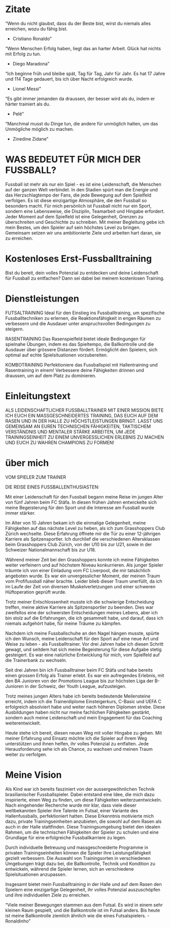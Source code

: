 # Zitate

“Wenn du nicht glaubst, dass du der Beste bist, wirst du niemals alles erreichen, wozu du fähig bist.
- Cristiano Ronaldo”

“Wenn Menschen Erfolg haben, liegt das an harter Arbeit. Glück hat nichts mit Erfolg zu tun.
- Diego Maradona”

“Ich beginne früh und bleibe spät, Tag für Tag, Jahr für Jahr. Es hat 17 Jahre und 114 Tage gedauert, bis ich über Nacht erfolgreich wurde. 
- Lionel Messi”

“Es gibt immer jemanden da draussen, der besser wird als du, indem er härter trainiert als du.
- Pelé”

“Manchmal musst du Dinge tun, die andere für unmöglich halten, um das Unmögliche möglich zu machen.
- Zinedine Zidane”


# WAS BEDEUTET FÜR MICH DER FUSSBALL?
Fussball ist mehr als nur ein Spiel - es ist eine Leidenschaft, die Menschen auf der ganzen Welt verbindet. In den Stadien spürt man die Energie und das Herzschlagtempo der Fans, die jede Bewegung auf dem Spielfeld verfolgen. Es ist diese einzigartige Atmosphäre, die den Fussball so besonders macht. Für mich persönlich ist Fussball nicht nur ein Sport, sondern eine Lebensweise, die Disziplin, Teamarbeit und Hingabe erfordert. Jeder Moment auf dem Spielfeld ist eine Gelegenheit, Grenzen zu überschreiten und Geschichte zu schreiben. Mit meiner Begleitung gebe ich mein Bestes, um den Spieler auf sein höchstes Level zu bringen. Gemeinsam setzen wir uns ambitionierte Ziele und arbeiten hart daran, sie zu erreichen.

# Kostenloses Erst-Fussballtraining

Bist du bereit, dein volles Potenzial zu entdecken und deine Leidenschaft für Fussball zu entfachen? Dann sei dabei bei meinem kostenlosen Training. 

# Dienstleistungen

FUTSALTRAINING
Ideal für den Einstieg ins Fussballtraining, um spezifische Fussballtechniken zu erlernen, die Reaktionsfähigkeit in engen Räumen zu verbessern und die Ausdauer unter anspruchsvollen Bedingungen zu steigern.

RASENTRAINING
Das Rasenspielfeld bietet ideale Bedingungen für spielnahe Übungen, indem es das Spieltempo, die Ballkontrolle und die Ausdauer über grössere Distanzen fördert. Ermöglicht den Spielern, sich optimal auf echte Spielsituationen vorzubereiten.

KOMBOTRAINING
Perfektioniere das Fussballspiel mit Hallentraining und Rasentraining in einem! Verbessere deine Fähigkeiten drinnen und draussen, um auf dem Platz zu dominieren.

# Einleitungstext

ALS LEIDENSCHAFTLICHER FUSSBALLTRAINER MIT EINER MISSION BIETE ICH EUCH EIN MASSGESCHNEIDERTES TRAINING, DAS EUCH AUF DEM RASEN UND IN DER HALLE ZU HÖCHSTLEISTUNGEN BRINGT. LASST UNS GEMEINSAM AN EUREN TECHNISCHEN FÄHIGKEITEN, TAKTISCHEM VERSTÄNDNIS UND MENTALER STÄRKE ARBEITEN, UM JEDE TRAININGSEINHEIT ZU EINEM UNVERGESSLICHEN ERLEBNIS ZU MACHEN UND EUCH ZU WAHREN CHAMPIONS ZU FORMEN!

# über mich

VOM SPIELER ZUM TRAINER

DIE REISE EINES FUSSBALLENTHUSIASTEN:

Mit einer Leidenschaft für den Fussball begann meine Reise im jungen Alter von fünf Jahren beim FC Stäfa. In diesen frühen Jahren entwickelte sich meine Begeisterung für den Sport und die Interesse am Fussball wurde immer stärker.

Im Alter von 10 Jahren bekam ich die einmalige Gelegenheit, meine Fähigkeiten auf das nächste Level zu heben, als ich zum Grasshoppers Club Zürich wechselte. Diese Erfahrung öffnete mir die Tür zu einer 12-jährigen Karriere als Spitzensportler. Ich durchlief die verschiedenen Altersklassen beim Grasshoppers Club Zürich, von der U10 bis zur U21, sowie in der Schweizer Nationalmannschaft bis zur U18.

Während meiner Zeit bei den Grasshoppers konnte ich meine Fähigkeiten weiter verfeinern und auf höchstem Niveau konkurrieren. Als junger Spieler träumte ich von einer Einladung vom FC Liverpool, die mir tatsächlich angeboten wurde. Es war ein unvergesslicher Moment, der meinen Traum vom Profifussball näher brachte. Leider blieb dieser Traum unerfüllt, da ich im Laufe der Zeit von diversen Muskelverletzungen und einer schweren Hüftoperation geprüft wurde.

Trotz meiner Entschlossenheit musste ich die schwierige Entscheidung treffen, meine aktive Karriere als Spitzensportler zu beenden. Dies war zweifellos eine der schwersten Entscheidungen meines Lebens, aber ich bin stolz auf die Erfahrungen, die ich gesammelt habe, und darauf, dass ich niemals aufgehört habe, für meine Träume zu kämpfen. 

Nachdem ich meine Fussballschuhe an den Nagel hängen musste, spürte ich den Wunsch, meine Leidenschaft für den Sport auf eine neue Art und Weise zu leben - als Fussballtrainer. Vor drei Jahren habe ich diesen Schritt gewagt, und seitdem hat sich meine Begeisterung für diese Aufgabe stetig gesteigert. Es war eine natürliche Entwicklung für mich, vom Spielfeld auf die Trainerbank zu wechseln. 

Seit drei Jahren bin ich Fussballtrainer beim FC Stäfa und habe bereits einen grossen Erfolg als Trainer erlebt. Es war ein aufregendes Erlebnis, mit den BA Junioren von der Promotions League bis zur höchsten Liga der B-Junioren in der Schweiz, der Youth League, aufzusteigen.

Trotz meines jungen Alters habe ich bereits bedeutende Meilensteine erreicht, indem ich die Trainerdiplome Einsteigerkurs, C-Basic und UEFA C erfolgreich absolviert habe und weiter nach höheren Diplomen strebe. Diese Ausbildungen haben nicht nur meine fachlichen Fähigkeiten gestärkt, sondern auch meine Leidenschaft und mein Engagement für das Coaching weiterentwickelt.

Heute stehe ich bereit, diesen neuen Weg mit voller Hingabe zu gehen. Mit meiner Erfahrung und Einsatz möchte ich die Spieler auf ihrem Weg unterstützen und ihnen helfen, ihr volles Potenzial zu entfalten. Jede Herausforderung sehe ich als Chance, zu wachsen und meinen Traum weiter zu verfolgen.

# Meine Vision

Als Kind war ich bereits fasziniert von der aussergewöhnlichen Technik brasilianischer Fussballspieler. Dabei entstand eine Idee, die mich dazu inspirierte, einen Weg zu finden, um diese Fähigkeiten weiterzuentwickeln. Nach eingehender Recherche wurde mir klar, dass viele dieser weltbekannten Spieler ihre Talente im Futsal, einer Variante des Hallenfussballs, perfektioniert hatten. Diese Erkenntnis motivierte mich dazu, private Trainingseinheiten anzubieten, die sowohl auf dem Rasen als auch in der Halle stattfinden. Diese Trainingsumgebung bietet den idealen Rahmen, um die technischen Fähigkeiten der Spieler zu schulen und eine Grundlage für eine erfolgreiche Fussballkarriere zu legen.

Durch individuelle Betreuung und massgeschneiderte Programme in privaten Trainingseinheiten können die Spieler ihre Leistungsfähigkeit gezielt verbessern. Die Auswahl von Trainingsorten in verschiedenen Umgebungen trägt dazu bei, die Ballkontrolle, Technik und Kondition zu entwickeln, während die Spieler lernen, sich an verschiedene Spielsituationen anzupassen.

Insgesamt bietet mein Fussballtraining in der Halle und auf dem Rasen den Spielern eine einzigartige Gelegenheit, ihr volles Potenzial auszuschöpfen und ihre individuellen Ziele zu erreichen.

“Viele meiner Bewegungen stammen aus dem Futsal. Es wird in einem sehr kleinen Raum gespielt, und die Ballkontrolle ist im Futsal anders. Bis heute ist meine Ballkontrolle ziemlich ähnlich wie die eines Futsalspielers. - Ronaldinho”